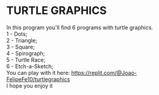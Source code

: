   # TURTLE GRAPHICS 

In this program you'll find 6 programs with turtle graphics.<br>
1 - Dots;<br>
2 - Triangle;<br>
3 - Square;<br>
4 - Spirograph;<br>
5 - Turtle Race;<br>
6 - Etch-a-Sketch;<br>
You can play with it here: https://replit.com/@Joao-FelipeFe10/turtlegraphics <br>
I hope you enjoy it
